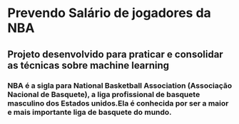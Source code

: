 # Prevendo Salário de jogadores da NBA
## Projeto desenvolvido para praticar e consolidar as técnicas sobre machine learning
### NBA é a sigla para National Basketball Association (Associação Nacional de Basquete), a liga profissional de basquete masculino dos Estados unidos.Ela é conhecida por ser a maior e mais importante liga de basquete do mundo.
